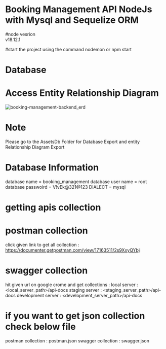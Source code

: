 # Booking Management API NodeJs with Mysql and Sequelize ORM

#node vesrion  
v18.12.1

#start the project using the command
nodemon
or
npm start

# Database

# Access Entity Relationship Diagram

![booking-management-backend_erd](https://github.com/infoocean/Booking_Management_API_Node_with_Mysql_Sequelize/assets/63592223/938c67b9-3f07-4215-8083-82c62d432068)

# Note

Please go to the AssetsDb Folder for Database Export and entity Relationship Diagram Export

# Database Information

database name = booking_management
database user name = root
database passwoird = V!vEk@321@123
DIALECT = mysql

# getting apis collection

# postman collection

click given link to get all collection : https://documenter.getpostman.com/view/17163511/2s9XxyQYbj

# swagger collection

hit given url on google crome and get collections :
local server : <local_server_path>/api-docs
staging server : <staging_server_path>/api-docs
development server : <development_server_path>/api-docs

# if you want to get json collection check below file

postman collection : postman.json
swagger collection : swagger.json
